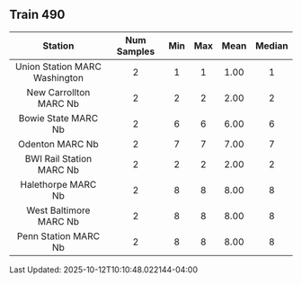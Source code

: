 ## Train 490

| Station | Num Samples | Min | Max | Mean | Median |
| :-----: | :---------: | :-: | :-: | :--: | :----: |
| Union Station MARC Washington | 2 | 1 | 1 | 1.00 | 1 |
| New Carrollton MARC Nb | 2 | 2 | 2 | 2.00 | 2 |
| Bowie State MARC Nb | 2 | 6 | 6 | 6.00 | 6 |
| Odenton MARC Nb | 2 | 7 | 7 | 7.00 | 7 |
| BWI Rail Station MARC Nb | 2 | 2 | 2 | 2.00 | 2 |
| Halethorpe MARC Nb | 2 | 8 | 8 | 8.00 | 8 |
| West Baltimore MARC Nb | 2 | 8 | 8 | 8.00 | 8 |
| Penn Station MARC Nb | 2 | 8 | 8 | 8.00 | 8 |


Last Updated: 2025-10-12T10:10:48.022144-04:00